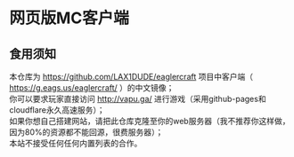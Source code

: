 # 网页版MC客户端
## 食用须知
本仓库为 https://github.com/LAX1DUDE/eaglercraft 项目中客户端（ https://g.eags.us/eaglercraft/ ）的中文镜像；  
你可以要求玩家直接访问 http://vapu.ga/ 进行游戏（采用github-pages和cloudflare永久高速服务）；  
如果你想自己搭建网站，请把此仓库克隆至你的web服务器（我不推荐你这样做，因为80%的资源都不能回源，很费服务器）；  
本站不接受任何任何内置列表的合作。  
